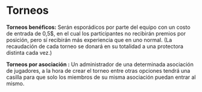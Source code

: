 # Torneos

**Torneos benéficos:** Serán esporádicos por parte del equipo con un costo de entrada de 0,5$, en el cual los participantes no recibirán premios por posición, pero sí recibirán más experiencia que en uno normal. (La recaudación de cada torneo se donará en su totalidad a una protectora distinta cada vez.)

**Torneos por asociación :** Un administrador de una determinada asociación de jugadores, a la hora de crear el torneo entre otras opciones tendrá una casilla para que solo los miembros de su misma asociación puedan entrar al mismo.
